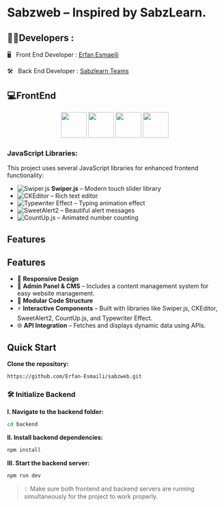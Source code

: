 # Sabzweb – Inspired by SabzLearn.

<h2>👨‍💻Developers :</h2>

<p>🖥 &nbsp; Front End Developer : <a href="https://github.com/Erfan-Esmaili">Erfan Esmaeili</a></p>
<p>🛠️ &nbsp; Back End Developer : <a href="https://sabzlearn.ir">Sabzlearn Teams</a></p>

<h2>💻FrontEnd</h2>

<p align="center">
  <img src="https://cdn.jsdelivr.net/gh/devicons/devicon/icons/html5/html5-original.svg" width="60" />
  <img src="https://cdn.jsdelivr.net/gh/devicons/devicon/icons/css3/css3-original.svg" width="60" />
  <img src="https://cdn.jsdelivr.net/gh/devicons/devicon/icons/javascript/javascript-original.svg" width="60" />
  <img src="https://cdn.jsdelivr.net/gh/devicons/devicon/icons/bootstrap/bootstrap-original.svg" width="60" />
</p>



### JavaScript Libraries:
This project uses several JavaScript libraries for enhanced frontend functionality:

- ![Swiper.js](https://img.shields.io/badge/Swiper.js-6DA1F2?style=for-the-badge&logo=swiper&logoColor=white) **Swiper.js** – Modern touch slider library
- ![CKEditor](https://img.shields.io/badge/CKEditor-5-brightgreen) – Rich text editor
- ![Typewriter Effect](https://img.shields.io/badge/Typewriter--Effect-blue) – Typing animation effect
- ![SweetAlert2](https://img.shields.io/badge/SweetAlert2-orange) – Beautiful alert messages
- ![CountUp.js](https://img.shields.io/badge/CountUp.js-yellow) – Animated number counting


## Features

## Features

- 📱 **Responsive Design**
- 👤 **Admin Panel & CMS** – Includes a content management system for easy website management.  
- 🧩 **Modular Code Structure**
- ⚡ **Interactive Components** – Built with libraries like Swiper.js, CKEditor, SweetAlert2, CountUp.js, and Typewriter Effect.  
- 🌐 **API Integration** – Fetches and displays dynamic data using APIs. 

## Quick Start

**Clone the repository:**

```bash
https://github.com/Erfan-Esmaili/sabzweb.git
```



### 🛠️ Initialize Backend

**I. Navigate to the backend folder:**

```bash
cd backend
```

**II. Install backend dependencies:**

```bash
npm install
```

**III. Start the backend server:**

```bash
npm run dev
```

> 💡 Make sure both frontend and backend servers are running simultaneously for the project to work properly.
